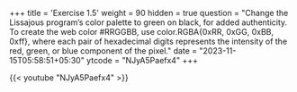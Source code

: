 +++
title = 'Exercise 1.5'
weight = 90
hidden = true
question = "Change the Lissajous program’s color palette to green on black, for added authenticity. To create the web color #RRGGBB, use color.RGBA{0xRR, 0xGG, 0xBB, 0xff}, where each pair of hexadecimal digits represents the intensity of the red, green, or blue component of the pixel."
date = "2023-11-15T05:58:51+05:30"
ytcode = "NJyA5Paefx4"
+++

{{< youtube "NJyA5Paefx4" >}}
